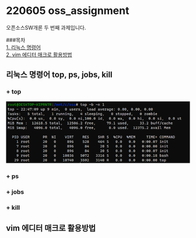 # 220605 oss_assignment
 오픈소스SW개론 두 번째 과제입니다.  
  
  
 ###목차  
 [1. 리눅스 명령어](#리눅스-명령어-top,-ps,-jobs,-kill)  
 [2. vim 에디터 매크로 활용방법](#vim-에디터-매크로-활용방법)  
  
  

## 리눅스 명령어 top, ps, jobs, kill
### + top  
![top_image](./image/top.png)

### + ps  

### + jobs

### + kill


## vim 에디터 매크로 활용방법
